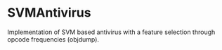 # SVMAntivirus
Implementation of SVM based antivirus with a feature selection through opcode frequencies (objdump).
